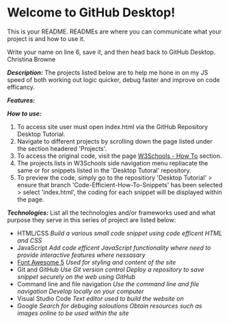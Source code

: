 # Welcome to GitHub Desktop!

This is your README. READMEs are where you can communicate what your project is and how to use it.

Write your name on line 6, save it, and then head back to GitHub Desktop.
Christina Browne

***Description:*** 
The projects listed below are to help me hone in on my JS speed of both working out logic quicker, debug faster and improve on code efficancy.

***Features:*** 

***How to use:***
1. To access site user must open index.html via the GitHub Repository Desktop Tutorial. 
2. Navigate to different projects by scrolling down the page listed under the section headered 'Projects'.
3. To access the original code, visit the page [W3Schools - How To](https://www.w3schools.com/howto/default.asp) section. 
4. The projects lists in W3Schools side navigation menu repliacate the same or for snippets listed in the 'Desktop Tutoral' repository.
5. To preview the code, simply go to the repositiory 'Desktop Tutorial' > ensure that branch 'Code-Efficient-How-To-Snippets' has been selected > select 'index.html', the coding for each snippet will be displayed within the page.


***Technologies:*** List all the technologies and/or frameworks used and what purpose they serve in this series of project are listed below:
  - HTML/CSS
    *Build a various small code snippet using code efficent HTML and CSS*
  - JavaScript
    *Add code efficent JavaScript functionality where need to provide interactive features where nessasary*
  - [Font Awesome 5](https://fontawesome.com/)
    *Used for styling and content of the site*
  - Git and GitHub
    *Use Git version control*
    *Deploy a repository to save snippet securely on the web using GitHub*
  - Command line and file navigation
    *Use the command line and file navigation*
    *Develop locally on your computer*
  - Visual Studio Code
    *Text editor used to build the website on*
  - Google
     *Search for debuging soloutions*
     *Obtain resources such as images online to be used within the site*
